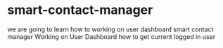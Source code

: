 # smart-contact-manager
we are going to learn how to working on user dashboard smart contact manager 
Working on User Dashboard
how to get current logged in user 
